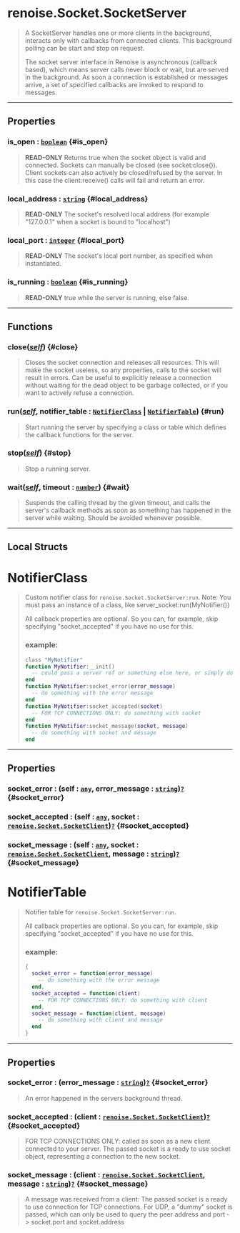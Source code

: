 # renoise.Socket.SocketServer  
> A SocketServer handles one or more clients in the background, interacts
> only with callbacks from connected clients. This background polling can be
> start and stop on request.
> 
> The socket server interface in Renoise is asynchronous (callback based), which
> means server calls never block or wait, but are served in the background.
> As soon a connection is established or messages arrive, a set of specified
> callbacks are invoked to respond to messages.  

<!-- toc -->
  

---  
## Properties
### is_open : [`boolean`](../../API/builtins/boolean.md) {#is_open}
> **READ-ONLY** Returns true when the socket object is valid and connected.
> Sockets can manually be closed (see socket:close()). Client sockets can also
> actively be closed/refused by the server. In this case the client:receive()
> calls will fail and return an error.

### local_address : [`string`](../../API/builtins/string.md) {#local_address}
> **READ-ONLY** The socket's resolved local address (for example "127.0.0.1"
> when a socket is bound to "localhost")

### local_port : [`integer`](../../API/builtins/integer.md) {#local_port}
> **READ-ONLY** The socket's local port number, as specified when instantiated.

### is_running : [`boolean`](../../API/builtins/boolean.md) {#is_running}
> **READ-ONLY** true while the server is running, else false.

  

---  
## Functions
### close([*self*](../../API/builtins/self.md)) {#close}
> Closes the socket connection and releases all resources. This will make
> the socket useless, so any properties, calls to the socket will result in
> errors. Can be useful to explicitly release a connection without waiting for
> the dead object to be garbage collected, or if you want to actively refuse a
> connection.
### run([*self*](../../API/builtins/self.md), notifier_table : [`NotifierClass`](#notifierclass) | [`NotifierTable`](#notifiertable)) {#run}
> Start running the server by specifying a class or table which defines the
> callback functions for the server.
### stop([*self*](../../API/builtins/self.md)) {#stop}
> Stop a running server.
### wait([*self*](../../API/builtins/self.md), timeout : [`number`](../../API/builtins/number.md)) {#wait}
> Suspends the calling thread by the given timeout, and calls the server's
> callback methods as soon as something has happened in the server while
> waiting. Should be avoided whenever possible.  



---  
## Local Structs  
# NotifierClass  
> Custom notifier class for `renoise.Socket.SocketServer:run`.
> Note: You must pass an instance of a class, like server_socket:run(MyNotifier())
> 
> All callback properties are optional. So you can, for example, skip specifying
> "socket_accepted" if you have no use for this.
> 
> ### example:
> ```lua
> class "MyNotifier"
> function MyNotifier:__init()
>   -- could pass a server ref or something else here, or simply do nothing
> end
> function MyNotifier:socket_error(error_message)
>   -- do something with the error message
> end
> function MyNotifier:socket_accepted(socket)
>   -- FOR TCP CONNECTIONS ONLY: do something with socket
> end
> function MyNotifier:socket_message(socket, message)
>   -- do something with socket and message
> end
> ```  

<!-- toc -->
  

---  
## Properties
### socket_error : (self : [`any`](../../API/builtins/any.md), error_message : [`string`](../../API/builtins/string.md))[`?`](../../API/builtins/nil.md) {#socket_error}
### socket_accepted : (self : [`any`](../../API/builtins/any.md), socket : [`renoise.Socket.SocketClient`](../../API/renoise/renoise.Socket.SocketClient.md))[`?`](../../API/builtins/nil.md) {#socket_accepted}
### socket_message : (self : [`any`](../../API/builtins/any.md), socket : [`renoise.Socket.SocketClient`](../../API/renoise/renoise.Socket.SocketClient.md), message : [`string`](../../API/builtins/string.md))[`?`](../../API/builtins/nil.md) {#socket_message}
  

  
# NotifierTable  
> Notifier table for `renoise.Socket.SocketServer:run`.
> 
> All callback properties are optional. So you can, for example, skip specifying
> "socket_accepted" if you have no use for this.
> 
> ### example:
> ```lua
> {
>   socket_error = function(error_message)
>     -- do something with the error message
>   end,
>   socket_accepted = function(client)
>     -- FOR TCP CONNECTIONS ONLY: do something with client
>   end,
>   socket_message = function(client, message)
>     -- do something with client and message
>   end
> }
> ```  

<!-- toc -->
  

---  
## Properties
### socket_error : (error_message : [`string`](../../API/builtins/string.md))[`?`](../../API/builtins/nil.md) {#socket_error}
> An error happened in the servers background thread.

### socket_accepted : (client : [`renoise.Socket.SocketClient`](../../API/renoise/renoise.Socket.SocketClient.md))[`?`](../../API/builtins/nil.md) {#socket_accepted}
> FOR TCP CONNECTIONS ONLY: called as soon as a new client
> connected to your server. The passed socket is a ready to use socket
> object, representing a connection to the new socket.

### socket_message : (client : [`renoise.Socket.SocketClient`](../../API/renoise/renoise.Socket.SocketClient.md), message : [`string`](../../API/builtins/string.md))[`?`](../../API/builtins/nil.md) {#socket_message}
> A message was received from a client: The passed socket is a ready
> to use connection for TCP connections. For UDP, a "dummy" socket is
> passed, which can only be used to query the peer address and port
> -> socket.port and socket.address

  

  

